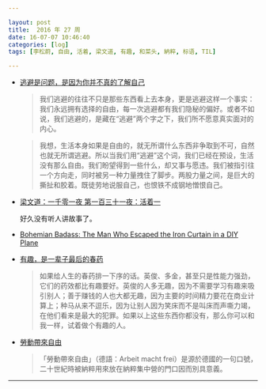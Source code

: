 ```yaml
---

layout: post
title:  2016 年 27 周
date: 16-07-07 10:46:40
categories: [log]
tags: [李松蔚, 自由, 活着, 梁文道, 有趣, 和菜头, 納粹, 标语, TIL]

---
```


- [逃避是问题，是因为你并不真的了解自己](http://mp.weixin.qq.com/s?__biz=MzA4NTI3NTkyNQ%3D%3D&idx=1&mid=2654002601&scene=0&sn=e785a0bb97d4576900ac9ebc4416b71c)

	> 我们逃避的往往不只是那些东西看上去本身，更是逃避这样一个事实：我们永远拥有选择的自由，每一次逃避都有我们隐秘的偏好。或者不如说，我们逃避的，是藏在“逃避”两个字之下，我们所不愿意真实面对的内心。

	> 我想，生活本身如果是自由的，就无所谓什么东西非争取到不可，自然也就无所谓逃避。所以当我们用“逃避”这个词，我们已经在预设，生活没有那么自由。我们盼望得到一些什么，却又事与愿违。我们被指引往一个方向走，同时被另一种力量拽住了脚步。两股力量之间，是巨大的撕扯和胶着。既徒劳地说服自己，也恨铁不成钢地憎恨自己。

- [梁文道：一千零一夜 第一百三十一夜：活着一](https://www.youtube.com/watch?v=6EUERg1mgWE)

	好久没有听人讲故事了。

- [Bohemian Badass: The Man Who Escaped the Iron Curtain in a DIY Plane](https://vimeo.com/169747974)

- [有趣，是一辈子最后的春药](http://mp.weixin.qq.com/s?__biz=MjM5MjAzODU2MA%3D%3D&idx=1&mid=2652779865&scene=0&sn=ed46988a513f39a2c275bb515bdeea98)

	> 如果给人生的春药排一下序的话。英俊、多金，甚至只是性能力强劲，它们的药效都比有趣要好。英俊的人多无趣，因为不需要学习有趣来吸引别人；善于赚钱的人也大都无趣，因为主要的时间精力要花在商业计算上；种马从来不逗乐，因为让别人因为笑床而不是叫床而声嘶力竭，在他们看来是最大的犯罪。如果以上这些东西你都没有，那么你可以和我一样，试着做个有趣的人。

- [勞動帶來自由](https://zh.wikipedia.org/wiki/勞動帶來自由)

	> 「勞動帶來自由」（德語：Arbeit macht frei）是源於德國的一句口號，二十世紀時被納粹用來放在納粹集中營的門口因而別具意義。

---
